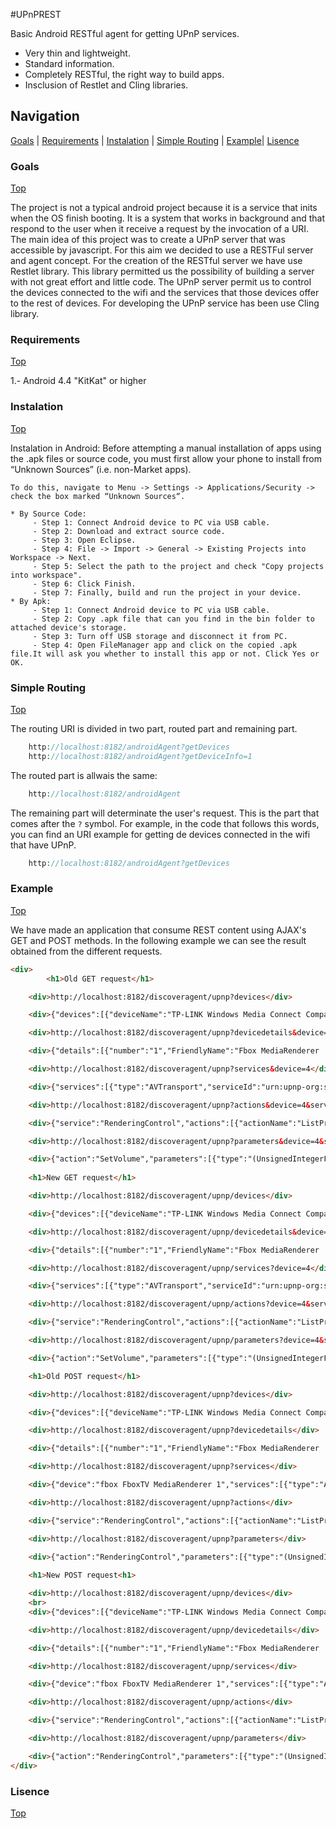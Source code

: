 #UPnPREST

Basic Android RESTful agent for getting UPnP services.

 * Very thin and lightweight.
 * Standard information.
 * Completely RESTful, the right way to build apps.
 * Insclusion of Restlet and Cling libraries.

## Navigation
[Goals][] | [Requirements][] | [Instalation][] | [Simple Routing][] | [Example][]| [Lisence][]

### Goals
[Top][]

The project is not a typical android project because it is a service that inits when the OS finish booting. It is a system that works in background and that respond to the user when it receive a request by the invocation of a URI.
The main idea of this project was to create a UPnP server that was accessible by javascript. For this aim we decided to use a RESTFul server and agent concept. For the creation of the RESTful server we have use Restlet library. This library permitted us the possibility of building a server with not great effort and little code.
The UPnP server permit us to control the devices connected to the wifi and the services that those devices offer to the rest of devices. For developing the UPnP service has been use Cling library.
 
### Requirements
[Top][]

1.- Android 4.4 "KitKat" or higher

### Instalation
[Top][]

Instalation in Android:
	Before attempting a manual installation of apps using the .apk files or source code, you must first allow your phone to install from “Unknown Sources” (i.e. non-Market apps).

	To do this, navigate to Menu -> Settings -> Applications/Security -> check the box marked “Unknown Sources“.

	* By Source Code:
		 - Step 1: Connect Android device to PC via USB cable.
		 - Step 2: Download and extract source code.
		 - Step 3: Open Eclipse.
		 - Step 4: File -> Import -> General -> Existing Projects into Workspace -> Next.
		 - Step 5: Select the path to the project and check "Copy projects into workspace".
		 - Step 6: Click Finish.
		 - Step 7: Finally, build and run the project in your device.
	* By Apk:
		 - Step 1: Connect Android device to PC via USB cable.
		 - Step 2: Copy .apk file that can you find in the bin folder to attached device's storage.
		 - Step 3: Turn off USB storage and disconnect it from PC.
		 - Step 4: Open FileManager app and click on the copied .apk file.It will ask you whether to install this app or not. Click Yes or OK.

### Simple Routing
[Top][]

The routing URI is divided in two part, routed part and remaining part.

```php
    http://localhost:8182/androidAgent?getDevices
    http://localhost:8182/androidAgent?getDeviceInfo=1
```

The routed part is allwais the same:

```php
    http://localhost:8182/androidAgent
```

The remaining part will determinate the user's request. This is the part that comes after the `?` 
symbol. For example, in the code that follows this words, you can find an URI example for getting
de devices connected in the wifi that have UPnP.

```php
    http://localhost:8182/androidAgent?getDevices
```

### Example
[Top][]

We have made an application that consume REST content using AJAX's GET and POST methods. In the following example we can see the result obtained from the different requests.

```html
<div>
    	<h1>Old GET request</h1>

	<div>http://localhost:8182/discoveragent/upnp?devices</div>

	<div>{"devices":[{"deviceName":"TP-LINK Windows Media Connect Compatible (TL-WR1043ND) 001"},{"deviceName":"Rockchip Media Renderer 1.0"},{"deviceName":"fbox FboxTV MediaRenderer 1"},{"deviceName":"fbox FboxTV MediaRenderer 1"},{"deviceName":"TP-LINK TL-WR1043ND 1.0"},{"deviceName":"rockchip GNaP v1"},{"deviceName":"rockchip fbox v1"}]}</div>

	<div>http://localhost:8182/discoveragent/upnp?devicedetails&device=4</div>

	<div>{"details":[{"number":"1","FriendlyName":"Fbox MediaRenderer : 192.168.1.107","description":"MediaRenderer on Android","manufacturer":"Fbox MediaRenderer : 192.168.1.107","name":"Fbox MediaRenderer : 192.168.1.107"}],"device":"fbox FboxTV MediaRenderer 1"}</div>

	<div>http://localhost:8182/discoveragent/upnp?services&device=4</div>

	<div>{"services":[{"type":"AVTransport","serviceId":"urn:upnp-org:serviceId:AVTransport","name":"(RemoteService) ServiceId: urn:upnp-org:serviceId:AVTransport"},{"type":"RenderingControl","serviceId":"urn:upnp-org:serviceId:RenderingControl","name":"(RemoteService) ServiceId: urn:upnp-org:serviceId:RenderingControl"},{"type":"ConnectionManager","serviceId":"urn:upnp-org:serviceId:ConnectionManager","name":"(RemoteService) ServiceId: urn:upnp-org:serviceId:ConnectionManager"}]}</div>

	<div>http://localhost:8182/discoveragent/upnp?actions&device=4&service=RenderingControl</div>

	<div>{"service":"RenderingControl","actions":[{"actionName":"ListPresets"},{"actionName":"GetLoudness"},{"actionName":"SetMute"},{"actionName":"SetVolume"},{"actionName":"GetVolume"},{"actionName":"SetLoudness"},{"actionName":"GetVolumeDB"},{"actionName":"SetVolumeDB"},{"actionName":"GetVolumeDBRange"},{"actionName":"GetMute"},{"actionName":"SelectPreset"}]}</div>

	<div>http://localhost:8182/discoveragent/upnp?parameters&device=4&service=RenderingControl&action=SetVolume</div>

	<div>{"action":"SetVolume","parameters":[{"type":"(UnsignedIntegerFourBytesDatatype)","argument":"InstanceID"},{"type":"(StringDatatype)","argument":"Channel"},{"type":"(UnsignedIntegerTwoBytesDatatype)","argument":"DesiredVolume"}]}</div>
	
	<h1>New GET request</h1>

	<div>http://localhost:8182/discoveragent/upnp/devices</div>

	<div>{"devices":[{"deviceName":"TP-LINK Windows Media Connect Compatible (TL-WR1043ND) 001"},{"deviceName":"Rockchip Media Renderer 1.0"},{"deviceName":"fbox FboxTV MediaRenderer 1"},{"deviceName":"fbox FboxTV MediaRenderer 1"},{"deviceName":"TP-LINK TL-WR1043ND 1.0"},{"deviceName":"rockchip GNaP v1"},{"deviceName":"rockchip fbox v1"}]}</div>

	<div>http://localhost:8182/discoveragent/upnp/devicedetails&device=4</div>

	<div>{"details":[{"number":"1","FriendlyName":"Fbox MediaRenderer : 192.168.1.107","description":"MediaRenderer on Android","manufacturer":"Fbox MediaRenderer : 192.168.1.107","name":"Fbox MediaRenderer : 192.168.1.107"}],"device":"fbox FboxTV MediaRenderer 1"}</div>

	<div>http://localhost:8182/discoveragent/upnp/services?device=4</div>

	<div>{"services":[{"type":"AVTransport","serviceId":"urn:upnp-org:serviceId:AVTransport","name":"(RemoteService) ServiceId: urn:upnp-org:serviceId:AVTransport"},{"type":"RenderingControl","serviceId":"urn:upnp-org:serviceId:RenderingControl","name":"(RemoteService) ServiceId: urn:upnp-org:serviceId:RenderingControl"},{"type":"ConnectionManager","serviceId":"urn:upnp-org:serviceId:ConnectionManager","name":"(RemoteService) ServiceId: urn:upnp-org:serviceId:ConnectionManager"}]}</div>

	<div>http://localhost:8182/discoveragent/upnp/actions?device=4&service=RenderingControl</div>

	<div>{"service":"RenderingControl","actions":[{"actionName":"ListPresets"},{"actionName":"GetLoudness"},{"actionName":"SetMute"},{"actionName":"SetVolume"},{"actionName":"GetVolume"},{"actionName":"SetLoudness"},{"actionName":"GetVolumeDB"},{"actionName":"SetVolumeDB"},{"actionName":"GetVolumeDBRange"},{"actionName":"GetMute"},{"actionName":"SelectPreset"}]}</div>

	<div>http://localhost:8182/discoveragent/upnp/parameters?device=4&service=RenderingControl&action=SetVolume</div>

	<div>{"action":"SetVolume","parameters":[{"type":"(UnsignedIntegerFourBytesDatatype)","argument":"InstanceID"},{"type":"(StringDatatype)","argument":"Channel"},{"type":"(UnsignedIntegerTwoBytesDatatype)","argument":"DesiredVolume"}]}</div>

	<h1>Old POST request</h1>

	<div>http://localhost:8182/discoveragent/upnp?devices</div>

	<div>{"devices":[{"deviceName":"TP-LINK Windows Media Connect Compatible (TL-WR1043ND) 001"},{"deviceName":"Rockchip Media Renderer 1.0"},{"deviceName":"fbox FboxTV MediaRenderer 1"},{"deviceName":"fbox FboxTV MediaRenderer 1"},{"deviceName":"TP-LINK TL-WR1043ND 1.0"},{"deviceName":"rockchip GNaP v1"},{"deviceName":"rockchip fbox v1"}]}</div>

	<div>http://localhost:8182/discoveragent/upnp?devicedetails</div>

	<div>{"details":[{"number":"1","FriendlyName":"Fbox MediaRenderer : 192.168.1.107","description":"MediaRenderer on Android","manufacturer":"Fbox MediaRenderer : 192.168.1.107","name":"Fbox MediaRenderer : 192.168.1.107"}],"device":"fbox FboxTV MediaRenderer 1"}</div>

	<div>http://localhost:8182/discoveragent/upnp?services</div>

	<div>{"device":"fbox FboxTV MediaRenderer 1","services":[{"type":"AVTransport","serviceId":"urn:upnp-org:serviceId:AVTransport","name":"(RemoteService) ServiceId: urn:upnp-org:serviceId:AVTransport"},{"type":"RenderingControl","serviceId":"urn:upnp-org:serviceId:RenderingControl","name":"(RemoteService) ServiceId: urn:upnp-org:serviceId:RenderingControl"},{"type":"ConnectionManager","serviceId":"urn:upnp-org:serviceId:ConnectionManager","name":"(RemoteService) ServiceId: urn:upnp-org:serviceId:ConnectionManager"}]}</div>

	<div>http://localhost:8182/discoveragent/upnp?actions</div>

	<div>{"service":"RenderingControl","actions":[{"actionName":"ListPresets"},{"actionName":"GetLoudness"},{"actionName":"SetMute"},{"actionName":"SetVolume"},{"actionName":"GetVolume"},{"actionName":"SetLoudness"},{"actionName":"GetVolumeDB"},{"actionName":"SetVolumeDB"},{"actionName":"GetVolumeDBRange"},{"actionName":"GetMute"},{"actionName":"SelectPreset"}]}</div>

	<div>http://localhost:8182/discoveragent/upnp?parameters</div>

	<div>{"action":"RenderingControl","parameters":[{"type":"(UnsignedIntegerFourBytesDatatype)","argument":"InstanceID"},{"type":"(StringDatatype)","argument":"Channel"},{"type":"(UnsignedIntegerTwoBytesDatatype)","argument":"DesiredVolume"}]}</div>
	
	<h1>New POST request<h1>

	<div>http://localhost:8182/discoveragent/upnp/devices</div>
	<br>
	<div>{"devices":[{"deviceName":"TP-LINK Windows Media Connect Compatible (TL-WR1043ND) 001"},{"deviceName":"Rockchip Media Renderer 1.0"},{"deviceName":"fbox FboxTV MediaRenderer 1"},{"deviceName":"fbox FboxTV MediaRenderer 1"},{"deviceName":"TP-LINK TL-WR1043ND 1.0"},{"deviceName":"rockchip GNaP v1"},{"deviceName":"rockchip fbox v1"}]}</div>

	<div>http://localhost:8182/discoveragent/upnp/devicedetails</div>

	<div>{"details":[{"number":"1","FriendlyName":"Fbox MediaRenderer : 192.168.1.107","description":"MediaRenderer on Android","manufacturer":"Fbox MediaRenderer : 192.168.1.107","name":"Fbox MediaRenderer : 192.168.1.107"}],"device":"fbox FboxTV MediaRenderer 1"}</div>

	<div>http://localhost:8182/discoveragent/upnp/services</div>

	<div>{"device":"fbox FboxTV MediaRenderer 1","services":[{"type":"AVTransport","serviceId":"urn:upnp-org:serviceId:AVTransport","name":"(RemoteService) ServiceId: urn:upnp-org:serviceId:AVTransport"},{"type":"RenderingControl","serviceId":"urn:upnp-org:serviceId:RenderingControl","name":"(RemoteService) ServiceId: urn:upnp-org:serviceId:RenderingControl"},{"type":"ConnectionManager","serviceId":"urn:upnp-org:serviceId:ConnectionManager","name":"(RemoteService) ServiceId: urn:upnp-org:serviceId:ConnectionManager"}]}</div>

	<div>http://localhost:8182/discoveragent/upnp/actions</div>

	<div>{"service":"RenderingControl","actions":[{"actionName":"ListPresets"},{"actionName":"GetLoudness"},{"actionName":"SetMute"},{"actionName":"SetVolume"},{"actionName":"GetVolume"},{"actionName":"SetLoudness"},{"actionName":"GetVolumeDB"},{"actionName":"SetVolumeDB"},{"actionName":"GetVolumeDBRange"},{"actionName":"GetMute"},{"actionName":"SelectPreset"}]}</div>

	<div>http://localhost:8182/discoveragent/upnp/parameters</div>

	<div>{"action":"RenderingControl","parameters":[{"type":"(UnsignedIntegerFourBytesDatatype)","argument":"InstanceID"},{"type":"(StringDatatype)","argument":"Channel"},{"type":"(UnsignedIntegerTwoBytesDatatype)","argumen:"DesiredVolume"}]}</div>
</div>
```
### Lisence
[Top][]

[Top]: #navigation
[Goals]: #goals
[Requirements]: #requirements
[Instalation]: #instalation
[Simple Routing]: #simple-routing
[Example]: #example
[Lisence]: #lisence
